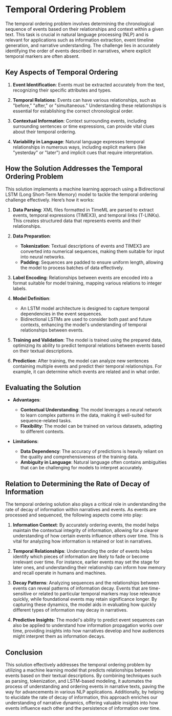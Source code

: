 # Temporal Ordering Problem

The temporal ordering problem involves determining the chronological sequence of events based on their relationships and context within a given text. This task is crucial in natural language processing (NLP) and is relevant for applications such as information extraction, event timeline generation, and narrative understanding. The challenge lies in accurately identifying the order of events described in narratives, where explicit temporal markers are often absent.

## Key Aspects of Temporal Ordering

1. **Event Identification**: Events must be extracted accurately from the text, recognizing their specific attributes and types.

2. **Temporal Relations**: Events can have various relationships, such as "before," "after," or "simultaneous." Understanding these relationships is essential for establishing the correct chronological order.

3. **Contextual Information**: Context surrounding events, including surrounding sentences or time expressions, can provide vital clues about their temporal ordering.

4. **Variability in Language**: Natural language expresses temporal relationships in numerous ways, including explicit markers (like "yesterday" or "later") and implicit cues that require interpretation.

## How the Solution Addresses the Temporal Ordering Problem

This solution implements a machine learning approach using a Bidirectional LSTM (Long Short-Term Memory) model to tackle the temporal ordering challenge effectively. Here’s how it works:

1. **Data Parsing**: XML files formatted in TimeML are parsed to extract events, temporal expressions (TIMEX3), and temporal links (T-LINKs). This creates structured data that represents events and their relationships.

2. **Data Preparation**:
   - **Tokenization**: Textual descriptions of events and TIMEX3 are converted into numerical sequences, making them suitable for input into neural networks.
   - **Padding**: Sequences are padded to ensure uniform length, allowing the model to process batches of data effectively.

3. **Label Encoding**: Relationships between events are encoded into a format suitable for model training, mapping various relations to integer labels.

4. **Model Definition**: 
   - An LSTM model architecture is designed to capture temporal dependencies in the event sequences.
   - Bidirectional LSTMs are used to consider both past and future contexts, enhancing the model's understanding of temporal relationships between events.

5. **Training and Validation**: The model is trained using the prepared data, optimizing its ability to predict temporal relations between events based on their textual descriptions.

6. **Prediction**: After training, the model can analyze new sentences containing multiple events and predict their temporal relationships. For example, it can determine which events are related and in what order.

## Evaluating the Solution

- **Advantages**:
  - **Contextual Understanding**: The model leverages a neural network to learn complex patterns in the data, making it well-suited for sequence-related tasks.
  - **Flexibility**: The model can be trained on various datasets, adapting to different contexts.

- **Limitations**:
  - **Data Dependency**: The accuracy of predictions is heavily reliant on the quality and comprehensiveness of the training data.
  - **Ambiguity in Language**: Natural language often contains ambiguities that can be challenging for models to interpret accurately.

## Relation to Determining the Rate of Decay of Information

The temporal ordering solution also plays a critical role in understanding the rate of decay of information within narratives and events. As events are processed and sequenced, the following aspects come into play:

1. **Information Context**: By accurately ordering events, the model helps maintain the contextual integrity of information, allowing for a clearer understanding of how certain events influence others over time. This is vital for analyzing how information is retained or lost in narratives.

2. **Temporal Relationships**: Understanding the order of events helps identify which pieces of information are likely to fade or become irrelevant over time. For instance, earlier events may set the stage for later ones, and understanding their relationship can inform how memory and recall operate in humans and machines.

3. **Decay Patterns**: Analyzing sequences and the relationships between events can reveal patterns of information decay. Events that are time-sensitive or related to particular temporal markers may lose relevance quickly, while foundational events may retain significance longer. By capturing these dynamics, the model aids in evaluating how quickly different types of information may decay in narratives.

4. **Predictive Insights**: The model's ability to predict event sequences can also be applied to understand how information propagation works over time, providing insights into how narratives develop and how audiences might interpret them as information decays.

## Conclusion

This solution effectively addresses the temporal ordering problem by utilizing a machine learning model that predicts relationships between events based on their textual descriptions. By combining techniques such as parsing, tokenization, and LSTM-based modeling, it automates the process of understanding and ordering events in narrative texts, paving the way for advancements in various NLP applications. Additionally, by helping to elucidate the rate of decay of information, this approach enriches our understanding of narrative dynamics, offering valuable insights into how events influence each other and the persistence of information over time.


